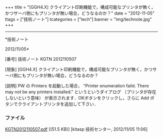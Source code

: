 ﻿+++
title = "[GGH4.X] クライアント印刷機能で，構成可能なプリンタが無く，かつサーバ側にもプリンタが無い場合，どうなるのか？"
date = "2012-11-05"
ttags = ["技術ノート"]
tcategories = ["tech"]
banner = "img/technote.jpg"
+++

-----------------------------------------------------------------------------------------------------------------------------

*技術ノート

2012/11/05*


[番号]
技術ノート KGTN 2012110507

[現象]
[GGH4.X]
クライアント印刷機能で，構成可能なプリンタが無く，かつサーバ側にもプリンタが無い場合，どうなるのか？

[説明]
PW の Printers を起動した場合， "Printer enumeration faild. There may
not be any printers installed." というというダイアログ
（プリンタが存在しないという意味）
が表示されます．OKボタンをクリックし，さらに Add
ボタンでクライアントプリンタを追加して下さい．


### ファイル

 
 


[KGTN2012110507.pdf](http://techreport.kitasp.net/attachments/download/1089/KGTN2012110507.pdf)
 [(51.5 KB)] [kitasp 技術センター, 2012/11/05
11:06]


 


 


